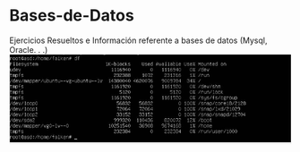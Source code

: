 # Bases-de-Datos
Ejercicios Resueltos e Información referente a bases de datos (Mysql, Oracle. . .)
![imagen de prueba](/img/sistema1.JPG)
